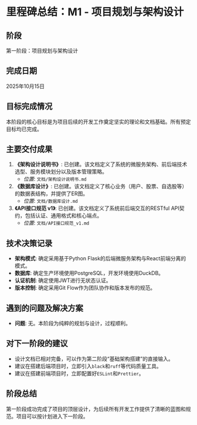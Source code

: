 # 里程碑总结：M1 - 项目规划与架构设计

## 阶段

第一阶段：项目规划与架构设计

## 完成日期

2025年10月15日

## 目标完成情况

本阶段的核心目标是为项目后续的开发工作奠定坚实的理论和文档基础。所有预定目标均已完成。

## 主要交付成果

1.  **《架构设计说明书》**: 已创建。该文档定义了系统的微服务架构、前后端技术选型、服务模块划分以及版本管理策略。
    - *位置*: `文档/架构设计说明书.md`
2.  **《数据库设计》**: 已创建。该文档定义了核心业务（用户、股票、自选股等）的数据表结构，并提供了ER图。
    - *位置*: `文档/数据库设计.md`
3.  **《API接口规范 v1》**: 已创建。该文档定义了系统前后端交互的RESTful API契约，包括认证、通用格式和核心端点。
    - *位置*: `文档/API接口规范_v1.md`

## 技术决策记录

- **架构模式**: 确定采用基于Python Flask的后端微服务架构与React前端分离的模式。
- **数据库**: 确定生产环境使用PostgreSQL，开发环境使用DuckDB。
- **认证机制**: 确定使用JWT进行无状态认证。
- **版本控制**: 确定采用Git Flow作为团队协作和版本发布的规范。

## 遇到的问题及解决方案

- **问题**: 无。本阶段为纯粹的规划与设计，过程顺利。

## 对下一阶段的建议

- 设计文档已相对完备，可以作为第二阶段“基础架构搭建”的直接输入。
- 建议在搭建后端项目时，立即引入`black`和`ruff`等代码质量工具。
- 建议在搭建前端项目时，立即配置好`ESLint`和`Prettier`。

## 阶段总结

第一阶段成功完成了项目的顶层设计，为后续所有开发工作提供了清晰的蓝图和规范。项目可以按计划进入下一阶段。
